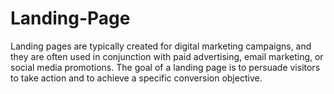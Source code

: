 # Landing-Page
Landing pages are typically created for digital marketing campaigns, and they are often used in conjunction with paid advertising, email marketing, or social media promotions. The goal of a landing page is to persuade visitors to take action and to achieve a specific conversion objective.
